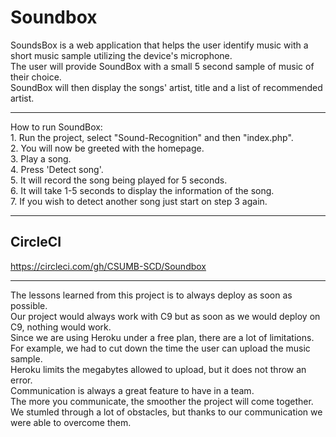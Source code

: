# Soundbox

SoundsBox is a web application that helps the user identify music with a short music sample utilizing the device's microphone. <br/>
The user will provide SoundBox with a small 5 second sample of music of their choice. <br/>
SoundBox will then display the songs' artist, title and a list of recommended artist. <br/>

***

How to run SoundBox:<br/>
    1. Run the project, select "Sound-Recognition" and then "index.php".<br/>
    2. You will now be greeted with the homepage.<br/>
    3. Play a song.<br/>
    4. Press 'Detect song'.<br/>
    5. It will record the song being played for 5 seconds.<br/>
    6. It will take 1-5 seconds to display the information of the song.<br/>
    7. If you wish to detect another song just start on step 3 again.

***

## CircleCI 
https://circleci.com/gh/CSUMB-SCD/Soundbox

***

The lessons learned from this project is to always deploy as soon as possible. <br/> 
Our project would always work with C9 but as soon as we would deploy on C9, nothing would work. <br/>
Since we are using Heroku under a free plan, there are a lot of limitations. <br/>
For example, we had to cut down the time the user can upload the music sample. <br/>
Heroku limits the megabytes allowed to upload, but it does not throw an error. <br/>
Communication is always a great feature to have in a team. <br/>
The more you communicate, the smoother the project will come together. <br/>
We stumled through a lot of obstacles, but thanks to our communication we were able to overcome them. <br/>
